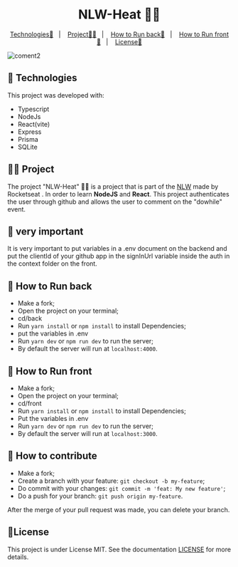 <p align = "center" >
  <h1 align="center">NLW-Heat 🧑‍💻 </h1>
</p>

<p align="center">
  <a href="#-Technologies">Technologies🚀</a>&nbsp;&nbsp;&nbsp;|&nbsp;&nbsp;&nbsp;
  <a href="#-Project">Project🧑‍💻</a>&nbsp;&nbsp;&nbsp;|&nbsp;&nbsp;&nbsp;
    <a href="#-How-to-Run-back">How to Run back🏃</a>&nbsp;&nbsp;&nbsp;|&nbsp;&nbsp;&nbsp;
    <a href="#-How-to-Run-front">How to Run front🏃</a>&nbsp;&nbsp;&nbsp;|&nbsp;&nbsp;&nbsp;
  <a href="#-License">License📝</a>
</p>

![coment2](https://user-images.githubusercontent.com/72769991/153940719-02f4802f-f939-4b70-8bfd-166a3c2c18c2.png)

## 🚀 Technologies
This project was developed with:
- Typescript
- NodeJs
- React(vite)
- Express
- Prisma
- SQLite

## 🧑‍💻 Project

The project "NLW-Heat" 🧑‍💻 is a project that is part of the [NLW](https://app.rocketseat.com.br/node/mission-impulse-heat) made by Rocketseat . In order to learn **NodeJS** and **React**.
This project authenticates the user through github and allows the user to comment on the "dowhile" event.

## 🚨 very important
It is very important to put variables in a .env document on the backend and put the clientId of your github app in the signInUrl variable inside the auth in the context folder on the front.

## 🏃 How to Run back

- Make a fork;
- Open the project on your terminal;
- cd/back
- Run `yarn install` or `npm install` to install Dependencies;
- put the variables in .env
- Run `yarn dev` or `npm run dev` to run the server;
- By default the server will run at `localhost:4000`.

## 🏃 How to Run front

- Make a fork;
- Open the project on your terminal;
- cd/front
- Run `yarn install` or `npm install` to install Dependencies;
- Put the variables in .env
- Run `yarn dev` or `npm run dev` to run the server;
- By default the server will run at `localhost:3000`.

## 🤔 How to contribute
- Make a fork;
- Create a branch with your feature: `git checkout -b my-feature`;
- Do commit with your changes: `git commit -m 'feat: My new feature'`;
- Do a push for your branch: `git push origin my-feature`.

After the merge of your pull request was made, you can delete your branch.

## :memo:License

This project is under License MIT. See the documentation [LICENSE](LICENSE) for more details.
